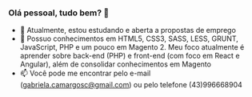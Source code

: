 ### Olá pessoal, tudo bem? 👋

- 🔭 Atualmente, estou estudando e aberta a propostas de emprego
- 🌱 Possuo conhecimentos em HTML5, CSS3, SASS, LESS, GRUNT, JavaScript, PHP e um pouco em Magento 2. Meu foco atualmente é aprender sobre back-end (PHP) e front-end (com foco em React e Angular), além de consolidar conhecimentos em Magento
- 📫 Você pode me encontrar pelo e-mail (gabriela.camargosc@gmail.com) ou pelo telefone (43)996668904
